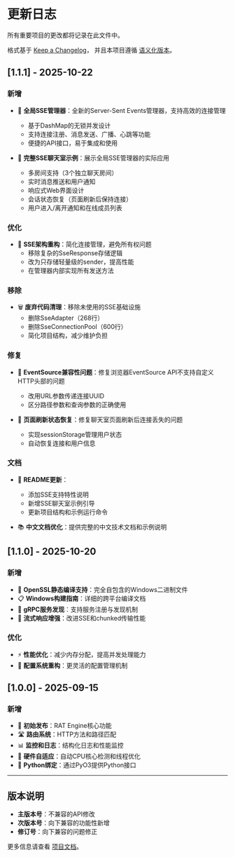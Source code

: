 # 更新日志

所有重要项目的更改都将记录在此文件中。

格式基于 [Keep a Changelog](https://keepachangelog.com/zh-CN/1.0.0/)，
并且本项目遵循 [语义化版本](https://semver.org/lang/zh-CN/)。

## [1.1.1] - 2025-10-22

### 新增
- 📡 **全局SSE管理器**：全新的Server-Sent Events管理器，支持高效的连接管理
  - 基于DashMap的无锁并发设计
  - 支持连接注册、消息发送、广播、心跳等功能
  - 便捷的API接口，易于集成和使用

- 💬 **完整SSE聊天室示例**：展示全局SSE管理器的实际应用
  - 多房间支持（3个独立聊天房间）
  - 实时消息推送和用户通知
  - 响应式Web界面设计
  - 会话状态恢复（页面刷新后保持连接）
  - 用户进入/离开通知和在线成员列表

### 优化
- 🔧 **SSE架构重构**：简化连接管理，避免所有权问题
  - 移除复杂的SseResponse存储逻辑
  - 改为只存储轻量级的sender，提高性能
  - 在管理器内部实现所有发送方法

### 移除
- 🗑️ **废弃代码清理**：移除未使用的SSE基础设施
  - 删除SseAdapter（268行）
  - 删除SseConnectionPool（600行）
  - 简化项目结构，减少维护负担

### 修复
- 🐛 **EventSource兼容性问题**：修复浏览器EventSource API不支持自定义HTTP头部的问题
  - 改用URL参数传递连接UUID
  - 区分路径参数和查询参数的正确使用

- 🔄 **页面刷新状态恢复**：修复聊天室页面刷新后连接丢失的问题
  - 实现sessionStorage管理用户状态
  - 自动恢复连接和用户信息

### 文档
- 📖 **README更新**：
  - 添加SSE支持特性说明
  - 新增SSE聊天室示例引导
  - 更新项目结构和示例运行命令

- 📚 **中文文档优化**：提供完整的中文技术文档和示例说明

## [1.1.0] - 2025-10-20

### 新增
- 🔐 **OpenSSL静态编译支持**：完全自包含的Windows二进制文件
- 📋 **Windows构建指南**：详细的跨平台编译文档
- 🎯 **gRPC服务发现**：支持服务注册与发现机制
- 📡 **流式响应增强**：改进SSE和chunked传输性能

### 优化
- ⚡ **性能优化**：减少内存分配，提高并发处理能力
- 🔧 **配置系统重构**：更灵活的配置管理机制

## [1.0.0] - 2025-09-15

### 新增
- 🚀 **初始发布**：RAT Engine核心功能
- 🛣️ **路由系统**：HTTP方法和路径匹配
- 📊 **监控和日志**：结构化日志和性能监控
- 🧠 **硬件自适应**：自动CPU核心检测和线程优化
- 🐍 **Python绑定**：通过PyO3提供Python接口

---

## 版本说明

- **主版本号**：不兼容的API修改
- **次版本号**：向下兼容的功能性新增
- **修订号**：向下兼容的问题修正

更多信息请查看 [项目文档](https://github.com/0ldm0s/rat_engine)。